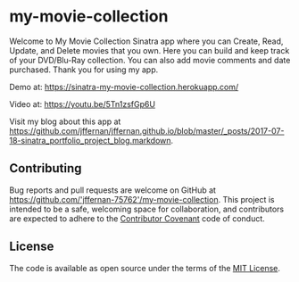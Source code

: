 # my-movie-collection

Welcome to My Movie Collection Sinatra app where you can Create, Read, Update, and Delete movies that you own. Here you can build and keep track of your DVD/Blu-Ray collection. You can also add movie comments and date purchased.  Thank you for using my app.

Demo at: https://sinatra-my-movie-collection.herokuapp.com/

Video at: https://youtu.be/5Tn1zsfGp6U

Visit my blog about this app at https://github.com/jffernan/jffernan.github.io/blob/master/_posts/2017-07-18-sinatra_portfolio_project_blog.markdown.

## Contributing

Bug reports and pull requests are welcome on GitHub at https://github.com/'jffernan-75762'/my-movie-collection. This project is intended to be a safe, welcoming space for collaboration, and contributors are expected to adhere to the [Contributor Covenant](http://contributor-covenant.org) code of conduct.

## License

The code is available as open source under the terms of the [MIT License](http://opensource.org/licenses/MIT).
